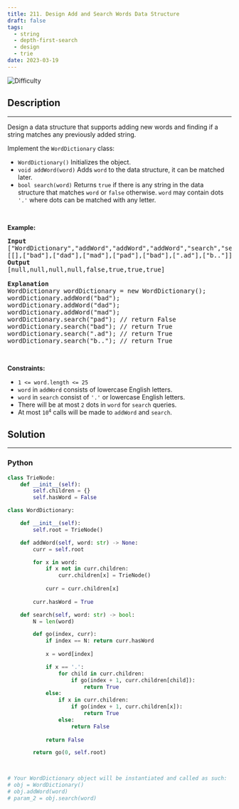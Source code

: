```yaml
---
title: 211. Design Add and Search Words Data Structure
draft: false
tags: 
  - string
  - depth-first-search
  - design
  - trie
date: 2023-03-19
---
```


![Difficulty](https://img.shields.io/badge/Difficulty-Medium-blue.svg)

## Description

---
<p>Design a data structure that supports adding new words and finding if a string matches any previously added string.</p>

<p>Implement the <code>WordDictionary</code> class:</p>

<ul>
	<li><code>WordDictionary()</code>&nbsp;Initializes the object.</li>
	<li><code>void addWord(word)</code> Adds <code>word</code> to the data structure, it can be matched later.</li>
	<li><code>bool search(word)</code>&nbsp;Returns <code>true</code> if there is any string in the data structure that matches <code>word</code>&nbsp;or <code>false</code> otherwise. <code>word</code> may contain dots <code>&#39;.&#39;</code> where dots can be matched with any letter.</li>
</ul>

<p>&nbsp;</p>
<p><strong class="example">Example:</strong></p>

<pre>
<strong>Input</strong>
[&quot;WordDictionary&quot;,&quot;addWord&quot;,&quot;addWord&quot;,&quot;addWord&quot;,&quot;search&quot;,&quot;search&quot;,&quot;search&quot;,&quot;search&quot;]
[[],[&quot;bad&quot;],[&quot;dad&quot;],[&quot;mad&quot;],[&quot;pad&quot;],[&quot;bad&quot;],[&quot;.ad&quot;],[&quot;b..&quot;]]
<strong>Output</strong>
[null,null,null,null,false,true,true,true]

<strong>Explanation</strong>
WordDictionary wordDictionary = new WordDictionary();
wordDictionary.addWord(&quot;bad&quot;);
wordDictionary.addWord(&quot;dad&quot;);
wordDictionary.addWord(&quot;mad&quot;);
wordDictionary.search(&quot;pad&quot;); // return False
wordDictionary.search(&quot;bad&quot;); // return True
wordDictionary.search(&quot;.ad&quot;); // return True
wordDictionary.search(&quot;b..&quot;); // return True
</pre>

<p>&nbsp;</p>
<p><strong>Constraints:</strong></p>

<ul>
	<li><code>1 &lt;= word.length &lt;= 25</code></li>
	<li><code>word</code> in <code>addWord</code> consists of lowercase English letters.</li>
	<li><code>word</code> in <code>search</code> consist of <code>&#39;.&#39;</code> or lowercase English letters.</li>
	<li>There will be at most <code>2</code> dots in <code>word</code> for <code>search</code> queries.</li>
	<li>At most <code>10<sup>4</sup></code> calls will be made to <code>addWord</code> and <code>search</code>.</li>
</ul>


## Solution

---
### Python
``` py title='design-add-and-search-words-data-structure'
class TrieNode:
    def __init__(self):
        self.children = {}
        self.hasWord = False

class WordDictionary:

    def __init__(self):
        self.root = TrieNode()

    def addWord(self, word: str) -> None:
        curr = self.root

        for x in word:
            if x not in curr.children:
                curr.children[x] = TrieNode()
            
            curr = curr.children[x]
        
        curr.hasWord = True

    def search(self, word: str) -> bool:
        N = len(word)

        def go(index, curr):
            if index == N: return curr.hasWord
            
            x = word[index]

            if x == '.':
                for child in curr.children:
                    if go(index + 1, curr.children[child]):
                        return True
            else:
                if x in curr.children:
                    if go(index + 1, curr.children[x]):
                        return True
                else:
                    return False
            
            return False

        return go(0, self.root)
        


# Your WordDictionary object will be instantiated and called as such:
# obj = WordDictionary()
# obj.addWord(word)
# param_2 = obj.search(word)

```

